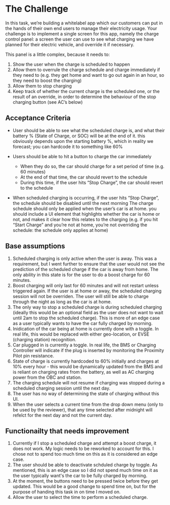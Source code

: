 # The Challenge
In this task, we’re building a whitelabel app which our customers can put in the hands of their own end users to manage their electricity usage.
Your challenge is to implement a single screen for this app, namely the charge control panel: a screen the user can use to see what charging we have planned for their electric vehicle, and override it if necessary.

This panel is a little complex, because it needs to:
1. Show the user when the charge is scheduled to happen
2. Allow them to overrule the charge schedule and charge immediately if they
need to (e.g. they get home and want to go out again in an hour, so they
need to boost the charging)
3. Allow them to stop charging
4. Keep track of whether the current charge is the scheduled one, or the result
of an override, in order to determine the behaviour of the stop charging
button (see AC’s below)

## Acceptance Criteria
- User should be able to see what the scheduled charge is, and what their battery % (State of Charge, or SOC) will be at the end of it.
this obviously depends upon the starting battery %, which in reality we forecast; you can hardcode it to something like 60%

- Users should be able to hit a button to charge the car immediately
    - When they do so, the car should charge for a set period of time (e.g. 60
        minutes)
    - At the end of that time, the car should revert to the schedule
    - During this time, if the user hits “Stop Charge”, the car should revert to
        the schedule
- When scheduled charging is occurring, if the user hits “Stop Charge”, the
schedule should be disabled until the next morning
The charge schedule should only be applied when the user’s car is at home.
you should include a UI element that highlights whether the car is home or
not, and makes it clear how this relates to the charging (e.g. if you hit “Start
Charge” and you’re not at home, you’re not overriding the schedule: the
schedule only applies at home)

## Base assumptions
1. Scheduled charging is only active when the user is away. This was a requirement, but I went further to ensure that the user would not see the prediction of the scheduled charge if the car is away from home. The only ability in this state is for the user to do a boost charge for 60 minutes.
2. Boost charging will only last for 60 minutes and will not restart unless triggered again. If the user is at home or away, the scheduled charging session will not be overriden. The user will still be able to charge through the night as long as the car is at home.
3. The only way to stop a scheduled charge is during scheduled charging (ideally this would be an optional field as the user does not want to wait until 2am to stop the scheduled charge). This is more of an edge case as a user typically wants to have the car fully charged by morning.
4. Inidication of the car being at home is currently done with a toggle. In real life, this would be replaced with either geo-location, or EVSE (charging station) recognition. 
5. Car plugged in is currently a toggle. In real life, the BMS or Charging Controller will indicate if the plug is inserted by monitoring the Proximity Pilot pin resistance.
6. State of charge is currently hardcoded to 60% initially and charges at 10% every hour - this would be dynamically updated from the BMS and is reliant on charging rates from the battery, as well as AC charging power from the OBC and station.
7. The charging schedule will not resume if charging was stopped during a scheduled charging session until the next day.
8. The user has no way of determining the state of charging without this UI.
9. When the user selects a current time from the drop down menu (only to be used by the reviewer), that any time selected after midnight will refelct for the next day and not the current day.

## Functionailty that needs improvement
1. Currently if I stop a scheduled charge and attempt a boost charge, it does not work. My logic needs to be reworked to account for this. I chose not to spend too much time on this as it is considered an edge case.
2. The user should be able to deactivate schduled charge by toggle. As mentioned, this is an edge case so I did not spend much time on it as the user typically want's the car to be fully charged by morning.
3. At the moment, the buttons need to be pressed twice before they get updated. This would be a good change to spend time on, but for the purpose of handing this task in on time I moved on.
4. Allow the user to select the time to perform a scheduled charge.
